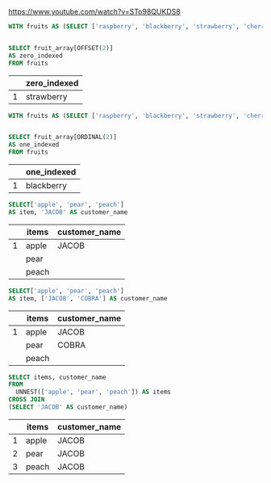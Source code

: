 https://www.youtube.com/watch?v=STo98QUKDS8

```sql
WITH fruits AS (SELECT ['raspberry', 'blackberry', 'strawberry', 'cherry'] AS fruit_array)


SELECT fruit_array[OFFSET(2)]
AS zero_indexed
FROM fruits
```

|   | zero_indexed |
|---|--------------|
|1  | strawberry   |

	

```sql
WITH fruits AS (SELECT ['raspberry', 'blackberry', 'strawberry', 'cherry'] AS fruit_array)


SELECT fruit_array[ORDINAL(2)]
AS one_indexed
FROM fruits
```

|   | one_indexed |
|---|--------------|
|1  | blackberry  |

```sql
SELECT['apple', 'pear', 'peach']
AS item, 'JACOB' AS customer_name
```

|  | items | customer_name |
|--|-------|---------------|
| 1 | apple | JACOB |
|  | pear |  |
|  | peach |  |

```sql
SELECT['apple', 'pear', 'peach']
AS item, ['JACOB', 'COBRA'] AS customer_name
```

|  | items | customer_name |
|--|-------|---------------|
| 1| apple | JACOB |
|  | pear | COBRA |
|  | peach |  |


```sql
SELECT items, customer_name
FROM 
  UNNEST(['apple', 'pear', 'peach']) AS items
CROSS JOIN 
(SELECT 'JACOB' AS customer_name)
```

|  | items | customer_name |	
|--|-------|---------------|
|1 | apple | JACOB |
|2 | pear | JACOB | 
|3 | peach | JACOB |
